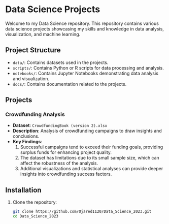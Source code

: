 # Data Science Projects

Welcome to my Data Science repository. This repository contains various data science projects showcasing my skills and knowledge in data analysis, visualization, and machine learning.

## Project Structure

- `data/`: Contains datasets used in the projects.
- `scripts/`: Contains Python or R scripts for data processing and analysis.
- `notebooks/`: Contains Jupyter Notebooks demonstrating data analysis and visualization.
- `docs/`: Contains documentation related to the projects.

## Projects

### Crowdfunding Analysis
- **Dataset**: `CrowdfundingBook (version 2).xlsx`
- **Description**: Analysis of crowdfunding campaigns to draw insights and conclusions.
- **Key Findings**: 
  1. Successful campaigns tend to exceed their funding goals, providing surplus funds for enhancing project quality.
  2. The dataset has limitations due to its small sample size, which can affect the robustness of the analysis.
  3. Additional visualizations and statistical analyses can provide deeper insights into crowdfunding success factors.

## Installation

1. Clone the repository:
   ```bash
   git clone https://github.com/Ojared1120/Data_Science_2023.git
   cd Data_Science_2023
